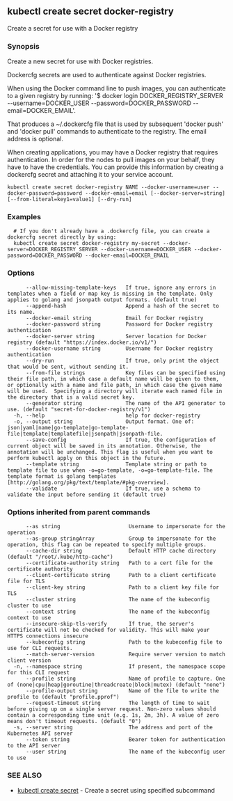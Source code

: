 ## kubectl create secret docker-registry

Create a secret for use with a Docker registry

### Synopsis

Create a new secret for use with Docker registries.
  
  Dockercfg secrets are used to authenticate against Docker registries.
  
  When using the Docker command line to push images, you can authenticate to a given registry by running:
      '$ docker login DOCKER_REGISTRY_SERVER --username=DOCKER_USER --password=DOCKER_PASSWORD --email=DOCKER_EMAIL'.
  
That produces a ~/.dockercfg file that is used by subsequent 'docker push' and 'docker pull' commands to authenticate to the registry. The email address is optional. 

  When creating applications, you may have a Docker registry that requires authentication.  In order for the
  nodes to pull images on your behalf, they have to have the credentials.  You can provide this information
  by creating a dockercfg secret and attaching it to your service account.

```
kubectl create secret docker-registry NAME --docker-username=user --docker-password=password --docker-email=email [--docker-server=string] [--from-literal=key1=value1] [--dry-run]
```

### Examples

```
  # If you don't already have a .dockercfg file, you can create a dockercfg secret directly by using:
  kubectl create secret docker-registry my-secret --docker-server=DOCKER_REGISTRY_SERVER --docker-username=DOCKER_USER --docker-password=DOCKER_PASSWORD --docker-email=DOCKER_EMAIL
```

### Options

```
      --allow-missing-template-keys   If true, ignore any errors in templates when a field or map key is missing in the template. Only applies to golang and jsonpath output formats. (default true)
      --append-hash                   Append a hash of the secret to its name.
      --docker-email string           Email for Docker registry
      --docker-password string        Password for Docker registry authentication
      --docker-server string          Server location for Docker registry (default "https://index.docker.io/v1/")
      --docker-username string        Username for Docker registry authentication
      --dry-run                       If true, only print the object that would be sent, without sending it.
      --from-file strings             Key files can be specified using their file path, in which case a default name will be given to them, or optionally with a name and file path, in which case the given name will be used.  Specifying a directory will iterate each named file in the directory that is a valid secret key.
      --generator string              The name of the API generator to use. (default "secret-for-docker-registry/v1")
  -h, --help                          help for docker-registry
  -o, --output string                 Output format. One of: json|yaml|name|go-template|go-template-file|template|templatefile|jsonpath|jsonpath-file.
      --save-config                   If true, the configuration of current object will be saved in its annotation. Otherwise, the annotation will be unchanged. This flag is useful when you want to perform kubectl apply on this object in the future.
      --template string               Template string or path to template file to use when -o=go-template, -o=go-template-file. The template format is golang templates [http://golang.org/pkg/text/template/#pkg-overview].
      --validate                      If true, use a schema to validate the input before sending it (default true)
```

### Options inherited from parent commands

```
      --as string                      Username to impersonate for the operation
      --as-group stringArray           Group to impersonate for the operation, this flag can be repeated to specify multiple groups.
      --cache-dir string               Default HTTP cache directory (default "/root/.kube/http-cache")
      --certificate-authority string   Path to a cert file for the certificate authority
      --client-certificate string      Path to a client certificate file for TLS
      --client-key string              Path to a client key file for TLS
      --cluster string                 The name of the kubeconfig cluster to use
      --context string                 The name of the kubeconfig context to use
      --insecure-skip-tls-verify       If true, the server's certificate will not be checked for validity. This will make your HTTPS connections insecure
      --kubeconfig string              Path to the kubeconfig file to use for CLI requests.
      --match-server-version           Require server version to match client version
  -n, --namespace string               If present, the namespace scope for this CLI request
      --profile string                 Name of profile to capture. One of (none|cpu|heap|goroutine|threadcreate|block|mutex) (default "none")
      --profile-output string          Name of the file to write the profile to (default "profile.pprof")
      --request-timeout string         The length of time to wait before giving up on a single server request. Non-zero values should contain a corresponding time unit (e.g. 1s, 2m, 3h). A value of zero means don't timeout requests. (default "0")
  -s, --server string                  The address and port of the Kubernetes API server
      --token string                   Bearer token for authentication to the API server
      --user string                    The name of the kubeconfig user to use
```

### SEE ALSO

* [kubectl create secret](kubectl_create_secret.md)	 - Create a secret using specified subcommand

